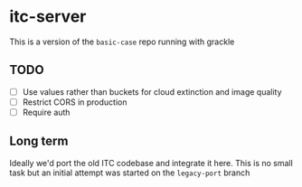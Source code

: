 # itc-server


This is a version of the `basic-case` repo running with grackle


## TODO
 
- [ ] Use values rather than buckets for cloud extinction and image quality
- [ ] Restrict CORS in production
- [ ] Require auth

## Long term
Ideally we'd port the old ITC codebase and integrate it here. This is no small task but an initial
attempt was started on the `legacy-port` branch

